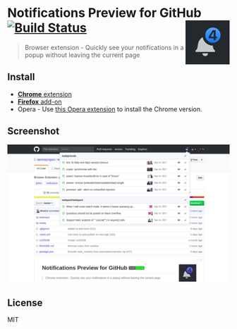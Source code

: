 # Notifications Preview for GitHub  [![Build Status](https://travis-ci.org/tanmayrajani/notifications-preview-github.svg?branch=master)](https://travis-ci.org/tanmayrajani/notifications-preview-github) <img src="media/logo.png" align="right" width="100" height="100">

> Browser extension - Quickly see your notifications in a popup without leaving the current page

## Install

- [**Chrome** extension](https://chrome.google.com/webstore/detail/notifications-preview-for/kgilejfahkjidpaclkepbdoeioeohfmj)
- [**Firefox** add-on](https://addons.mozilla.org/en-US/firefox/addon/notifications-preview-github/)
- Opera - Use [this Opera extension](https://addons.opera.com/en/extensions/details/download-chrome-extension-9/) to install the Chrome version.


## Screenshot

![Notification Preview Example](media/screenshot.png)


## License

MIT
